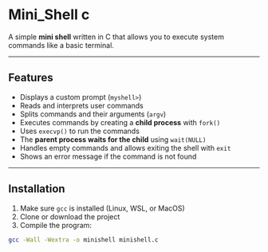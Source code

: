 # Mini_Shell c


A simple **mini shell** written in C that allows you to execute system commands like a basic terminal.

---

## Features

- Displays a custom prompt (`myshell>`)  
- Reads and interprets user commands  
- Splits commands and their arguments (`argv`)  
- Executes commands by creating a **child process** with `fork()`  
- Uses `execvp()` to run the commands  
- The **parent process waits for the child** using `wait(NULL)`  
- Handles empty commands and allows exiting the shell with `exit`  
- Shows an error message if the command is not found

---

## Installation

1. Make sure `gcc` is installed (Linux, WSL, or MacOS)  
2. Clone or download the project  
3. Compile the program:

```bash
gcc -Wall -Wextra -o minishell minishell.c
